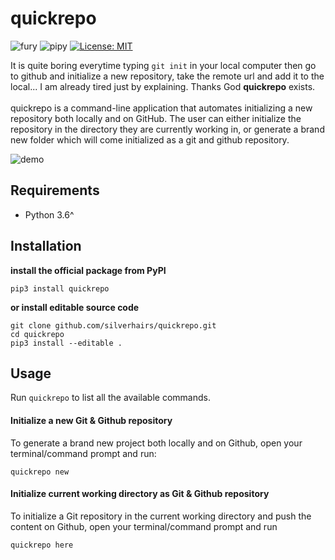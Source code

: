 # quickrepo
![fury](https://badge.fury.io/py/quickrepo.svg)
![pipy](https://pypip.in/d/quickrepo/badge.png)
[![License: MIT](https://img.shields.io/badge/License-MIT-yellow.svg)](https://opensource.org/licenses/MIT)

It is quite boring everytime typing `git init` in your local computer then go to github and initialize a new repository, take the remote url and add it to the local... I am already tired just by explaining. Thanks God **quickrepo** exists. <br/>
<br/>quickrepo is a command-line application that automates initializing a new repository both locally and on GitHub. The user can either initialize the repository in the directory they are currently working in, or generate a brand new folder which will come initialized as a git and github repository.

<img src="/demo.gif" alt="demo">

## Requirements
- Python 3.6^
## Installation
<b>install the official package from PyPI</b>
```
pip3 install quickrepo
```

<b>or install editable source code</b>
```
git clone github.com/silverhairs/quickrepo.git
cd quickrepo
pip3 install --editable .
```

## Usage
Run `quickrepo` to list all the available commands.

#### Initialize a new Git & Github repository
To generate a brand new project both locally and on Github, open your terminal/command prompt and run: </br>
```
quickrepo new
```
#### Initialize current working directory as Git & Github repository
To initialize a Git repository in the current working directory and push the content on Github, open your terminal/command prompt and run </br>
```
quickrepo here
```

